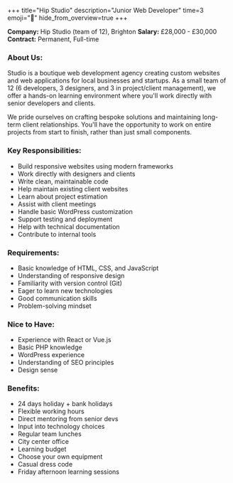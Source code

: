 +++
title="Hip Studio"
description="Junior Web Developer"
time=3
emoji="🎨"
hide_from_overview=true
+++

**Company:** Hip Studio (team of 12), Brighton
**Salary:** £28,000 - £30,000
**Contract:** Permanent, Full-time

### About Us:

Studio is a boutique web development agency creating custom websites and web applications for local businesses and startups. As a small team of 12 (6 developers, 3 designers, and 3 in project/client management), we offer a hands-on learning environment where you'll work directly with senior developers and clients.

We pride ourselves on crafting bespoke solutions and maintaining long-term client relationships. You'll have the opportunity to work on entire projects from start to finish, rather than just small components.

### Key Responsibilities:

- Build responsive websites using modern frameworks
- Work directly with designers and clients
- Write clean, maintainable code
- Help maintain existing client websites
- Learn about project estimation
- Assist with client meetings
- Handle basic WordPress customization
- Support testing and deployment
- Help with technical documentation
- Contribute to internal tools

### Requirements:

- Basic knowledge of HTML, CSS, and JavaScript
- Understanding of responsive design
- Familiarity with version control (Git)
- Eager to learn new technologies
- Good communication skills
- Problem-solving mindset

### Nice to Have:

- Experience with React or Vue.js
- Basic PHP knowledge
- WordPress experience
- Understanding of SEO principles
- Design sense

### Benefits:

- 24 days holiday + bank holidays
- Flexible working hours
- Direct mentoring from senior devs
- Input into technology choices
- Regular team lunches
- City center office
- Learning budget
- Choose your own equipment
- Casual dress code
- Friday afternoon learning sessions
